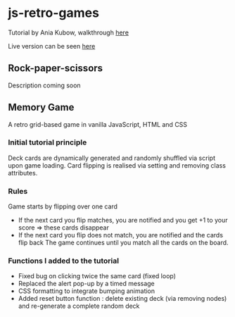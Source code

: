 # js-retro-games

Tutorial by Ania Kubow, walkthrough [here](https://www.youtube.com/watch?v=ec8vSKJuZTk)

Live version can be seen [here](https://melladoma.github.io/js-retro-games/)

## Rock-paper-scissors

Description coming soon

## Memory Game

A retro grid-based game in vanilla JavaScript, HTML and CSS

### Initial tutorial principle

Deck cards are dynamically generated and randomly shuffled via script upon game loading. Card flipping is realised via setting and removing class attributes.

### Rules

Game starts by flipping over one card

- If the next card you flip matches, you are notified and you get +1 to your score => these cards disappear
- If the next card you flip does not match, you are notified and the cards flip back
  The game continues until you match all the cards on the board.

### Functions I added to the tutorial

- Fixed bug on clicking twice the same card (fixed loop)
- Replaced the alert pop-up by a timed message
- CSS formatting to integrate bumping animation
- Added reset button function : delete existing deck (via removing nodes) and re-generate a complete random deck
